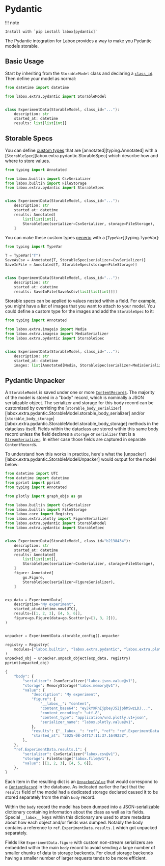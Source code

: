 # Pydantic

!!! note

    Install with `pip install labox[pydantic]`

The Pydantic integration for Labox provides a way to make you Pydantic models storable.

## Basic Usage

Start by inheriting from the `StorableModel` class and declaring a
[`class_id`](../concepts/storables.md#class-ids). Then define your model as normal:

```python
from datetime import datetime

from labox.extra.pydantic import StorableModel


class ExperimentData(StorableModel, class_id="..."):
    description: str
    started_at: datetime
    results: list[list[int]]
```

## Storable Specs

You can define
[custom types](https://docs.pydantic.dev/latest/concepts/types/#custom-types) that are
[annotated][typing.Annotated] with a [`StorableSpec`][labox.extra.pydantic.StorableSpec]
which describe how and where to store values.

```python
from typing import Annotated

from labox.builtin import CsvSerializer
from labox.builtin import FileStorage
from labox.extra.pydantic import StorableSpec


class ExperimentData(StorableModel, class_id="..."):
    description: str
    started_at: datetime
    results: Annotated[
        list[list[int]],
        StorableSpec(serializer=CsvSerializer, storage=FileStorage),
    ]
```

You can make these custom types
[generic](https://docs.pydantic.dev/latest/concepts/types/#generics) with a
[`TypeVar`][typing.TypeVar]:

```python
from typing import TypeVar

T = TypeVar("T")
SaveAsCsv = Annotated[T, StorableSpec(serializer=CsvSerializer)]
SaveInFile = Annotated[T, StorableSpec(storage=FileStorage)]


class ExperimentData(StorableModel, class_id="..."):
    description: str
    started_at: datetime
    results: SaveInFile[SaveAsCsv[list[list[int]]]]
```

Storable specs can be applied to values nested within a field. For example, you might
have a list of images that you want to attach to your model. You could define a custom
type for the images and add the `StorableSpec` to it:

```python
from typing import Annotated

from labox.extra.imageio import Media
from labox.extra.imageio import MediaSerializer
from labox.extra.pydantic import StorableSpec


class ExperimentData(StorableModel, class_id="..."):
    description: str
    started_at: datetime
    images: list[Annotated[Media, StorableSpec(serializer=MediaSerializer)]]
```

## Pydantic Unpacker

A `StorableModel` is saved under one or more
[`ContentRecord`s](../concepts/database.md#content-records). The majority of the model
is stored in a "body" record, which is nominally a JSON serializable object. The
serializer and storage for this body record can be customized by overriding the
[`storable_body_serializer`][labox.extra.pydantic.StorableModel.storable_body_serializer]
and/or
[`storable_body_storage`][labox.extra.pydantic.StorableModel.storable_body_storage]
methods in the dataclass itself. Fields within the dataclass are stored within this same
body record unless the field declares a `storage` or `serializer` that is a
[`StreamSerializer`](../concepts/serializers.md#stream-serializers). In either case
those fields are captured in separate `ContentRecord`s.

To understand how this works in practice, here's what the
[unpacker][labox.extra.pydantic.StorableModelUnpacker] would output for the model below:

```python
from datetime import UTC
from datetime import datetime
from pprint import pprint
from typing import Annotated

from plotly import graph_objs as go

from labox.builtin import CsvSerializer
from labox.builtin import FileStorage
from labox.core import Registry
from labox.extra.plotly import FigureSerializer
from labox.extra.pydantic import StorableModel
from labox.extra.pydantic import StorableSpec


class ExperimentData(StorableModel, class_id="b2138434"):
    description: str
    started_at: datetime
    results: Annotated[
        list[list[int]],
        StorableSpec(serializer=CsvSerializer, storage=FileStorage),
    ]
    figure: Annotated[
        go.Figure,
        StorableSpec(serializer=FigureSerializer),
    ]


exp_data = ExperimentData(
    description="My experiment",
    started_at=datetime.now(UTC),
    results=[[1, 2, 3], [4, 5, 6]],
    figure=go.Figure(data=go.Scatter(y=[1, 3, 2])),
)


unpacker = ExperimentData.storable_config().unpacker

registry = Registry(
    modules=["labox.builtin", "labox.extra.pydantic", "labox.extra.plotly"], default_storage=True
)
unpacked_obj = unpacker.unpack_object(exp_data, registry)
pprint(unpacked_obj)
```

```python
{
    "body": {
        "serializer": JsonSerializer("labox.json.value@v1"),
        "storage": MemoryStorage("labox.memory@v1"),
        "value": {
            "description": "My experiment",
            "figure": {
                "__labox__": "content",
                "content_base64": "eyJkYXRhIjpbeyJ5IjpbMSwzLDJ...",
                "content_encoding": "utf-8",
                "content_type": "application/vnd.plotly.v1+json",
                "serializer_name": "labox.plotly.value@v1",
            },
            "results": {"__labox__": "ref", "ref": "ref.ExperimentData.results.1"},
            "started_at": "2025-08-24T17:11:37.164923Z",
        },
    },
    "ref.ExperimentData.results.1": {
        "serializer": CsvSerializer("labox.csv@v1"),
        "storage": FileStorage("labox.file@v1"),
        "value": [[1, 2, 3], [4, 5, 6]],
    },
}
```

Each item in the resulting dict is an
[`UnpackedValue`](../concepts/unpackers.md#unpacked-values) that would correspond to a
[`ContentRecord`](../concepts/database.md#content-records) in the database. As indicated
earlier the fact that the `results` field of the model had a dedicated storage declared
caused it to be stored separately from the main `body` record.

Within the `body` record the model has been dumped into a JSON-serializable dictionary
containing information about the class as well as its fields. Special `__labox__` keys
within this dictionary are used to store metadata about how each object and/or fields
was dumped. Notably the body contains a reference to `ref.ExperimentData.results.1`
which got unpacked separately.

Fields like `ExperimentData.figure` with custom non-stream serializers are embedded
within the main `body` record to avoid sending a large number of smaller chunks of data
to storage backends. For cloud storage backends having a smaller number of larger
requests tends to be more efficient.
